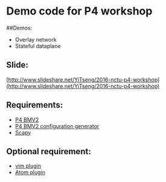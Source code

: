 Demo code for P4 workshop
====

##Demos:

 - Overlay network
 - Stateful dataplane

## Slide:

[http://www.slideshare.net/YiTseng/2016-nctu-p4-workshop](http://www.slideshare.net/YiTseng/2016-nctu-p4-workshop)

## Requirements:

- [P4 BMV2](https://github.com/p4lang/behavioral-model)
- [P4 BMV2 configuration generator](https://github.com/p4lang/p4c-bm)
- [Scapy](http://www.secdev.org/projects/scapy/)

## Optional requirement:

- [vim plugin](https://github.com/TakeshiTseng/vim-language-p4)
- [Atom plugin](https://github.com/TakeshiTseng/atom-language-p4)

